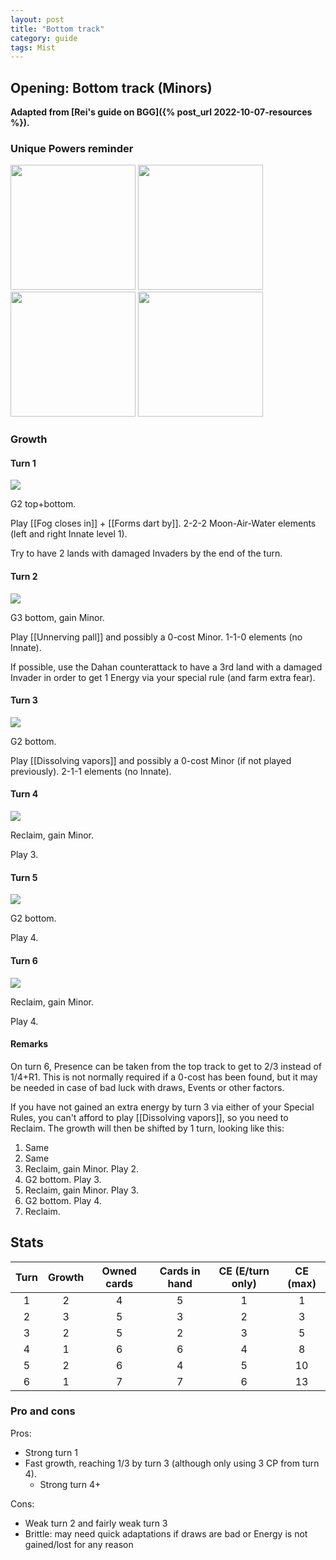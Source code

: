 ```yaml
---  
layout: post  
title: "Bottom track"  
category: guide  
tags: Mist 
---
```


## Opening: Bottom track (Minors)

**Adapted from [Rei's guide on BGG]({% post_url 2022-10-07-resources %}).**

### Unique Powers reminder

<img src="/assets/images/Forms_dart_by.png" width="200"/> <img src="/assets/images/Unnerving_pall.png" width="200"/> <img src="/assets/images/Fog_closes_in.png" width="200"/> <img src="/assets/images/Dissolving_vapors.png" width="200"/>

### Growth

#### Turn 1

![](/assets/images/Mist1-1.png)

G2 top+bottom. 

Play [[Fog closes in]] + [[Forms dart by]]. 2-2-2 Moon-Air-Water elements (left and right Innate level 1).

Try to have 2 lands with damaged Invaders by the end of the turn.


#### Turn 2

![](/assets/images/Mist1-2.png)

G3 bottom, gain Minor. 

Play [[Unnerving pall]] and possibly a 0-cost Minor. 1-1-0 elements (no Innate).

If possible, use the Dahan counterattack to have a 3rd land with a damaged Invader in order to get 1 Energy via your special rule (and farm extra fear).


#### Turn 3

![](/assets/images/Mist1-4.png)

G2 bottom. 

Play [[Dissolving vapors]] and possibly a 0-cost Minor (if not played previously). 2-1-1 elements (no Innate). 


#### Turn 4

![](/assets/images/Mist1-4.png)

Reclaim, gain Minor. 

Play 3.

#### Turn 5

![](/assets/images/Mist1-6.png)

G2 bottom. 

Play 4.

#### Turn 6

![](/assets/images/Mist1-6.png)

Reclaim, gain Minor.

Play 4.


#### Remarks

On turn 6, Presence can be taken from the top track to get to 2/3 instead of 1/4+R1. This is not normally required if a 0-cost has been found, but it may be needed in case of bad luck with draws, Events or other factors.

If you have not gained an extra energy by turn 3 via either of your Special Rules, you can't afford to play [[Dissolving vapors]], so you need to Reclaim. The growth will then be shifted by 1 turn, looking like this:

1.  Same
2.  Same
3.  Reclaim, gain Minor. Play 2.   
4.  G2 bottom. Play 3.  
5.  Reclaim, gain Minor. Play 3. 
6.  G2 bottom. Play 4.  
7.  Reclaim.


## Stats


Turn | Growth | Owned cards | Cards in hand | CE (E/turn only) | CE (max)
:--: | :--: | :--: | :--: | :--: | :--:
1 | 2 |   4   | 5 | 1 | 1
2 | 3 |   5   | 3 | 2 | 3
3 | 2 |   5   | 2 | 3 | 5
4 | 1 |   6   | 6 | 4 | 8
5 | 2 |   6   | 4 | 5 | 10
6 | 1 |   7   | 7 | 6 | 13

### Pro and cons

Pros:

- Strong turn 1
- Fast growth, reaching 1/3 by turn 3 (although only using 3 CP from turn 4).
	- Strong turn 4+

Cons:

- Weak turn 2 and fairly weak turn 3
- Brittle: may need quick adaptations if draws are bad or Energy is not gained/lost for any reason
